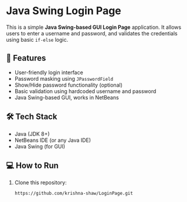 # Java Swing Login Page

This is a simple **Java Swing-based GUI Login Page** application. It allows users to enter a username and password, and validates the credentials using basic `if-else` logic.

## 🚀 Features

- User-friendly login interface
- Password masking using `JPasswordField`
- Show/Hide password functionality (optional)
- Basic validation using hardcoded username and password
- Java Swing-based GUI, works in NetBeans

## 🛠️ Tech Stack

- Java (JDK 8+)
- NetBeans IDE (or any Java IDE)
- Java Swing (for GUI)

## 💻 How to Run

1. Clone this repository:
   ```bash
   https://github.com/krishna-shaw/LoginPage.git
